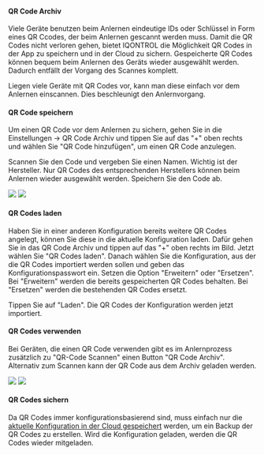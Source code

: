 #### QR Code Archiv

Viele Geräte benutzen beim Anlernen eindeutige IDs oder Schlüssel in
Form eines QR Ccodes, der beim Anlernen gescannt werden muss. Damit die
QR Codes nicht verloren gehen, bietet IQONTROL die Möglichkeit QR Codes
in der App zu speichern und in der Cloud zu sichern. Gespeicherte QR
Codes können bequem beim Anlernen des Geräts wieder ausgewählt werden.
Dadurch entfällt der Vorgang des Scannes komplett.

Liegen viele Geräte mit QR Codes vor, kann man diese einfach vor dem
Anlernen einscannen. Dies beschleunigt den Anlernvorgang.

#### QR Code speichern

Um einen QR Code vor dem Anlernen zu sichern, gehen Sie in die
Einstellungen -\> QR Code Archiv und tippen Sie auf das "+" oben rechts
und wählen Sie "QR Code hinzufügen", um einen QR Code anzulegen.

Scannen Sie den Code und vergeben Sie einen Namen. Wichtig ist der
Hersteller. Nur QR Codes des entsprechenden Herstellers können beim
Anlernen wieder ausgewählt werden. Speichern Sie den Code ab.

![](/de/iqontrol_neo/qr_code_archiv.png)
![](/de/iqontrol_neo/qr_code_hinzufuegen.png)

#### QR Codes laden

Haben Sie in einer anderen Konfiguration bereits weitere QR Codes
angelegt, können Sie diese in die aktuelle Konfiguration laden. Dafür
gehen Sie in das QR Code Archiv und tippen auf das "+" oben rechts im
Bild. Jetzt wählen Sie "QR Codes laden". Danach wählen Sie die
Konfiguration, aus der die QR Codes importiert werden sollen und geben
das Konfigurationspasswort ein. Setzen die Option "Erweitern" oder
"Ersetzen". Bei "Erweitern" werden die bereits gespeicherten QR Codes
behalten. Bei "Ersetzen" werden die bestehenden QR Codes ersetzt.

Tippen Sie auf "Laden". Die QR Codes der Konfiguration werden jetzt
importiert.

#### QR Codes verwenden

Bei Geräten, die einen QR Code verwenden gibt es im Anlernprozess
zusätzlich zu "QR-Code Scannen" einen Button "QR Code Archiv".
Alternativ zum Scannen kann der QR Code aus dem Archiv geladen werden.

![](/de/iqontrol_neo/qr_code_archiv_anlernen.png)
![](/de/iqontrol_neo/qr_code_auswaehlen.png)

#### QR Codes sichern

Da QR Codes immer konfigurationsbasierend sind, muss einfach nur die
[aktuelle Konfiguration in der Cloud
gespeichert](/de/iqontrol_neo/konfiguration) werden, um ein Backup der
QR Codes zu erstellen. Wird die Konfiguration geladen, werden die QR
Codes wieder mitgeladen.
